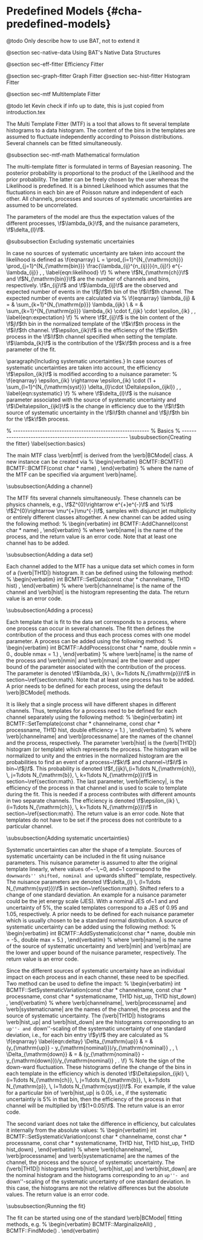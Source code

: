 Predefined Models {#cha-predefined-models}
=================

@todo Only describe how to use BAT, not to extend it

@section sec-native-data Using BAT's Native Data Structures

@section sec-eff-fitter Efficiency Fitter

@section sec-graph-fitter Graph Fitter
@section sec-hist-fitter Histogram Fitter

<!-- ------------------- -->
@section sec-mtf Multitemplate Fitter
<!-- ------------------- -->

@todo let Kevin check if info up to date, this is just copied from introduction.tex

The Multi Template Fitter (MTF) is a tool that allows to fit several
template histograms to a data histogram. The content of the bins in
the templates are assumed to fluctuate independently according to
Poisson distributions. Several channels can be fitted simultaneously.

<!-- % -------------------------------------------------------- -->
<!-- % Mathematical formulation -->
<!-- % -------------------------------------------------------- -->
@subsection sec-mtf-math Mathematical formulation

The multi-template fitter is formulated in terms of Bayesian reasoning. The
posterior probability is proportional to the product of the Likelihood
and the prior probability. The latter can be freely chosen by the user
whereas the Likelihood is predefined. It is a binned Likelihood which
assumes that the fluctuations in each bin are of Poisson nature and
independent of each other. All channels, processes and sources of
systematic uncertainties are assumed to be uncorrelated.

The parameters of the model are thus the expectation values of the
different processes, \f$\lambda_{k}\f$, and the nuisance parameters,
\f$\delta_{l}\f$.

@subsubsection Excluding systematic uncertainies

In case no sources of systematic uncertainty are taken into account
the likelihood is defined as
\f{eqnarray}
L = \prod_{i=1}^{N_{\mathrm{ch}}} \prod_{j=1}^{N_{\mathrm{bin}}} \frac{\lambda_{ij}^{n_{ij}}}{n_{ij}!} e^{-\lambda_{ij}} \, ,
\label{eqn:likelihood}
\f}
%
where \f$N_{\mathrm{ch}}\f$ and \f$N_{\mathrm{bin}}\f$ are the number of
channels and bins, respectively. \f$n_{ij}\f$ and \f$\lambda_{ij}\f$ are the
observed and expected number of events in the \f$j\f$th bin of the \f$i\f$th
channel. The expected number of events are calculated via
%
\f{eqnarray}
\lambda_{ij} & = & \sum_{k=1}^{N_{\mathrm{p}}} \lambda_{ijk} \\
            & = & \sum_{k=1}^{N_{\mathrm{p}}} \lambda_{k} \cdot f_{ijk} \cdot \epsilon_{ik} \, ,
\label{eqn:expectation}
\f}
%
where \f$f_{ij}\f$ is the bin content of the \f$j\f$th bin in the normalized
template of the \f$k\f$th process in the \f$i\f$th channel. \f$\epsilon_{ik}\f$ is
the efficiency of the \f$k\f$th process in the \f$i\f$th channel specified
when setting the template. \f$\lambda_{k}\f$ is the contribution of the
\f$k\f$th process and is a free parameter of the fit.

\paragraph{Including systematic uncertainties.}
In case sources of systematic uncertainties are taken into account,
the efficiency \f$\epsilon_{ik}\f$ is modified according to a nuisance
parameter:
%
\f{eqnarray}
\epsilon_{ik} \rightarrow \epsilon_{ik} \cdot (1 + \sum_{l=1}^{N_{\mathrm{syst}}} \delta_{l}\cdot \Delta\epsilon_{ijkl}) \, ,
\label{eqn:systematic}
\f}
%
where \f$\delta_{l}\f$ is the nuisance parameter associated with the
source of systematic uncertainty and \f$\Delta\epsilon_{ijkl}\f$ is the
change in efficiency due to the \f$l\f$th source of systematic uncertainty
in the \f$i\f$th channel and \f$j\f$th bin for the \f$k\f$th process.

% --------------------------------------------------------
% Basics
% --------------------------------------------------------
\subsubsection{Creating the fitter}
\label{section:basics}

The main MTF class \verb|mtf| is derived from the \verb|BCModel| class.
A new instance can be created via
%
\begin{verbatim}
BCMTF::BCMTF()
BCMTF::BCMTF(const char * name) ,
\end{verbatim}
%
where the name of the MTF can be specified via argument \verb|name|.

\subsubsection{Adding a channel}

The MTF fits several channels simultaneously. These channels can be
physics channels, e.g., \f$Z^{0}\rightarrow e^{+}e^{-}\f$ and %\f$
\f$Z^{0}\rightarrow \mu^{+}\mu^{-}\f$, samples with disjunct jet
multiplicity or entirely different classes altogether. A new channel
can be added using the following method:
%
\begin{verbatim}
int BCMTF::AddChannel(const char * name) ,
\end{verbatim}
%
where \verb|name| is the name of the process, and the return value is
an error code. Note that at least one channel has to be added.

\subsubsection{Adding a data set}

Each channel added to the MTF has a unique data set which comes in
form of a (\verb|TH1D|) histogram. It can be defined using the
following method:
%
\begin{verbatim}
int BCMTF::SetData(const char * channelname,
                   TH1D hist) ,
\end{verbatim}
%
where \verb|channelname| is the name of the channel and \verb|hist| is
the histogram representing the data. The return value is an error
code.

\subsubsection{Adding a process}

Each template that is fit to the data set corresponds to a process,
where one process can occur in several channels. The fit then defines
the contribution of the process and thus each process comes with one
model parameter. A process can be added using the following method:
%
\begin{verbatim}
int BCMTF::AddProcess(const char * name,
                      double nmin = 0.,
                      double nmax = 1.) ,
\end{verbatim}
%
where \verb|name| is the name of the process and \verb|nmin| and
\verb|nmax| are the lower and upper bound of the parameter associated
with the contribution of the process. The parameter is denoted
\f$\lambda_{k} \, (k=1\dots N_{\mathrm{p}})\f$ in
section~\ref{section:math}. Note that at least one process has to be
added. A prior needs to be defined for each process, using the default
\verb|BCModel| methods.

It is likely that a single process will have different shapes in
different channels. Thus, templates for a process need to be defined
for each channel separately using the following method:
%
\begin{verbatim}
int BCMTF::SetTemplate(const char * channelname,
                       const char * processname,
                       TH1D hist,
                       double efficiency = 1.) ,
\end{verbatim}
%
where \verb|channelname| and \verb|processname| are the names of the
channel and the process, respectively. The parameter \verb|hist| is
the (\verb|TH1D|) histogram (or template) which represents the
process. The histogram will be normalized to unity and the entries in
the normalized histogram are the probabilities to find an event of a
process~\f$k\f$ and channel~\f$i\f$ in bin~\f$j\f$. This probability is denoted
\f$f_{ijk}\,(i=1\dots N_{\mathrm{ch}}, \, j=1\dots N_{\mathrm{b}}, \,
k=1\dots N_{\mathrm{p}})\f$ in section~\ref{section:math}. The last
parameter, \verb|efficiency|, is the efficiency of the process in that
channel and is used to scale to template during the fit. This is
needed if a process contributes with different amounts in two separate
channels. The efficiency is denoted \f$\epsilon_{ik} \, (i=1\dots
N_{\mathrm{ch}}, \, k=1\dots N_{\mathrm{p}})\f$ in
section~\ref{section:math}. The return value is an error code. Note
that templates do not have to be set if the process does not
contribute to a particular channel.

\subsubsection{Adding systematic uncertainties}

Systematic uncertainties can alter the shape of a template. Sources of
systematic uncertainty can be included in the fit using nuisance
parameters. This nuisance parameter is assumed to alter the original
template linearly, where values of~-1,~0, and~1 correspond to the
``downwards'' shifted, nominal and ``upwards shifted'' template,
respectively. The nuisance parameters are denoted \f$\delta_{l} \,
(l=1\dots N_{\mathrm{syst}})\f$ in section~\ref{section:math}. Shifted
refers to a change of one standard deviation. An example for a
nuisance parameter could be the jet energy scale (JES). With a nominal
JES of~1 and and uncertainty of 5\%, the scaled templates correspond
to a JES of 0.95 and 1.05, respectively. A prior needs to be defined
for each nuisance parameter which is usually chosen to be a standard
normal distribution. A source of systematic uncertainty can be added
using the following method:
%
\begin{verbatim}
int BCMTF::AddSystematic(const char * name,
                         double min = -5.,
                         double max = 5.) ,
\end{verbatim}
%
where \verb|name| is the name of the source of systematic uncertainty
and \verb|min| and \verb|max| are the lower and upper bound of the
nuisance parameter, respectively. The return value is an error code.

Since the different sources of systematic uncertainty have an
individual impact on each process and in each channel, these need to
be specified. Two method can be used to define the impact:
%
\begin{verbatim}
int BCMTF::SetSystematicVariation(const char * channelname,
                                  const char * processname,
                                  const char * systematicname,
                                  TH1D hist_up,
                                  TH1D hist_down) ,
\end{verbatim}
%
where \verb|channelname|, \verb|processname| and \verb|systematicname|
are the names of the channel, the process and the source of systematic
uncertainty. The (\verb|TH1D|) histograms \verb|hist_up| and
\verb|hist_down| are the histograms corresponding to an ``up''- and
``down''-scaling of the systematic uncertainty of one standard
deviation, i.e., for each bin entry \f$y\f$ they are calculated as
%
\f{eqnarray}
\label{eqn:deltay}
\Delta_{\mathrm{up}}   & = & (y_{\mathrm{up}} - y_{\mathrm{nominal}})/y_{\mathrm{nominal}} \, , \\
\Delta_{\mathrm{down}} & = & (y_{\mathrm{nominal}} - y_{\mathrm{down}})/y_{\mathrm{nominal}} \, .
\f}
%
Note the sign of the down-ward fluctuation. These histograms define
the change of the bins in each template in the efficiency which is
denoted \f$\Delta\epsilon_{ijkl} \, (i=1\dots N_{\mathrm{ch}}, \,
j=1\dots N_{\mathrm{b}}, \, k=1\dots N_{\mathrm{p}}, \, l=1\dots
N_{\mathrm{syst}})\f$. For example, if the value for a particular bin of
\verb|hist_up| is 0.05, i.e., if the systematic uncertaintiy is 5\% in
that bin, then the efficiency of the process in that channel will be
multiplied by \f$(1+0.05)\f$. The return value is an error code.

The second variant does not take the difference in efficiency, but
calculates it internally from the absolute values:
%
\begin{verbatim}
int BCMTF::SetSystematicVariation(const char * channelname,
                                  const char * processname,
                                  const char * systematicname,
                                  TH1D hist,
                                  TH1D hist_up,
                                  TH1D hist_down) ,
\end{verbatim}
%
where \verb|channelname|, \verb|processname| and \verb|systematicname|
are the names of the channel, the process and the source of systematic
uncertainty. The (\verb|TH1D|) histograms \verb|hist|, \verb|hist_up|
and \verb|hist_down| are the nominal histogram and the histograms
corresponding to an ``up''- and ``down''-scaling of the systematic
uncertainty of one standard deviation. In this case, the histograms
are not the relative differences but the absolute values. The return
value is an error code.

\subsubsection{Running the fit}

The fit can be started using one of the standard \verb|BCModel| fitting methods,
e.g.
%
\begin{verbatim}
BCMTF::MarginalizeAll() ,
BCMTF::FindMode() .
\end{verbatim}
